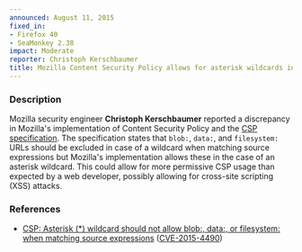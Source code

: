 ```yaml
---
announced: August 11, 2015
fixed_in:
- Firefox 40
- SeaMonkey 2.38
impact: Moderate
reporter: Christoph Kerschbaumer
title: Mozilla Content Security Policy allows for asterisk wildcards in violation of CSP specification
---
```


<h3>Description</h3>

<p>Mozilla security engineer <strong>Christoph Kerschbaumer</strong> reported a
discrepancy in Mozilla's implementation of Content Security Policy and the <a
href="http://www.w3.org/TR/CSP11/">CSP specification</a>. The specification
states that <code>blob:</code>, <code>data:</code>, and <code>filesystem:</code>
URLs should be excluded in case of a wildcard when matching source expressions
but Mozilla's implementation allows these in the case of an asterisk wildcard.
This could allow for more permissive CSP usage than expected by a web developer,
possibly allowing for cross-site scripting (XSS) attacks.

<h3>References</h3>

<ul>
  <li><a href="https://bugzilla.mozilla.org/show_bug.cgi?id=1086999">
       CSP: Asterisk (*) wildcard should not allow blob:, data:, or filesystem:
when matching source expressions</a>
(<a href="http://cve.mitre.org/cgi-bin/cvename.cgi?name=CVE-2015-4490"
class="ex-ref">CVE-2015-4490</a>)</li>
</ul>

